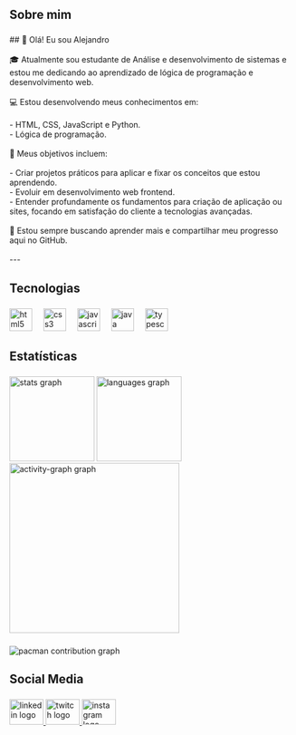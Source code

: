 <h2 align="left">Sobre mim</h2>

###

<p align="left">## 👋 Olá! Eu sou Alejandro<br><br>🎓 Atualmente sou estudante de Análise e desenvolvimento de sistemas e estou me dedicando ao aprendizado de lógica de programação e desenvolvimento web.<br><br>💻 Estou desenvolvendo meus conhecimentos em:<br><br>- HTML, CSS, JavaScript e Python.<br>- Lógica de programação.<br><br>🎯 Meus objetivos incluem:<br><br>- Criar projetos práticos para aplicar e fixar os conceitos que estou aprendendo.<br>- Evoluir em desenvolvimento web frontend.<br>- Entender profundamente os fundamentos para criação de aplicação ou sites, focando em satisfação do cliente a tecnologias avançadas.<br><br>🚀 Estou sempre buscando aprender mais e compartilhar meu progresso aqui no GitHub.<br><br>---</p>

###

<h2 align="left">Tecnologias</h2>

###

<div align="left">
  <img src="https://skillicons.dev/icons?i=html" height="40" alt="html5 logo"  />
  <img width="12" />
  <img src="https://skillicons.dev/icons?i=css" height="40" alt="css3 logo"  />
  <img width="12" />
  <img src="https://skillicons.dev/icons?i=js" height="40" alt="javascript logo"  />
  <img width="12" />
  <img src="https://skillicons.dev/icons?i=java" height="40" alt="java logo"  />
  <img width="12" />
  <img src="https://skillicons.dev/icons?i=ts" height="40" alt="typescript logo"  />
</div>

###

<h2 align="left">Estatísticas</h2>

###

<div align="left">
  <img src="https://github-readme-stats.vercel.app/api?username=alweedev&hide_title=false&hide_rank=false&show_icons=true&include_all_commits=true&count_private=true&disable_animations=false&theme=radical&locale=pt-br&hide_border=false&order=1" height="150" alt="stats graph"  />
  <img src="https://github-readme-stats.vercel.app/api/top-langs?username=alweedev&locale=pt-br&hide_title=false&layout=compact&card_width=320&langs_count=5&theme=radical&hide_border=false&order=2" height="150" alt="languages graph"  />
  <img src="https://github-readme-activity-graph.vercel.app/graph?username=alweedev&radius=16&theme=redical&area=true&order=5" height="300" alt="activity-graph graph"  />
</div>

###

<picture>
  <source media="(prefers-color-scheme: dark)" srcset="https://raw.githubusercontent.com/alweedev/alweedev/output/pacman-contribution-graph-dark.svg">
  <source media="(prefers-color-scheme: light)" srcset="https://raw.githubusercontent.com/alweedev/alweedev/output/pacman-contribution-graph.svg">
  <img alt="pacman contribution graph" src="https://raw.githubusercontent.com/alweedev/alweedev/output/pacman-contribution-graph.svg">
</picture>

###

<h2 align="left">Social Media</h2>

###

<div align="left">
  <a href="https://www.linkedin.com/in/alejandro-gabriel/" target="_blank">
    <img src="https://raw.githubusercontent.com/maurodesouza/profile-readme-generator/master/src/assets/icons/social/linkedin/default.svg" width="60" height="45" alt="linkedin logo"  />
  </a>
  <a href="https://www.twitch.tv/alwee1" target="_blank">
    <img src="https://raw.githubusercontent.com/maurodesouza/profile-readme-generator/master/src/assets/icons/social/twitch/default.svg" width="60" height="45" alt="twitch logo"  />
  </a>
  <a href="https://www.instagram.com/alweeee__/" target="_blank">
    <img src="https://raw.githubusercontent.com/maurodesouza/profile-readme-generator/master/src/assets/icons/social/instagram/default.svg" width="60" height="45" alt="instagram logo"  />
  </a>
</div>

###
